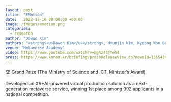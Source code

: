 ```yaml
---
layout: post
title:  "EMotion"
date:   2022-12-16 00:00:00 +00:00
image: /images/emotion.png
categories:
  - research
author: "Dawon Kim"
authors: "<strong><u>Dawon Kim</u></strong>, Hyunjin Kim, Kyeong Won Do, Hyun Soo Kim, Soo Young Song, Si Woo Kwon"
venue: "Metaverse Academy"
video: https://www.youtube.com/watch?v=NgAz43fYe54
press: https://www.korea.kr/briefing/pressReleaseView.do?newsId=156543094&call_from=rsslink
---
```

<p>🏆 Grand Prize (The Ministry of Science and ICT, Minister’s Award) </p>
<p>Developed an XR+AI-powered virtual production solution as a next-generation metaverse service, winning 1st place among 992 applicants in a national competition.</p>
